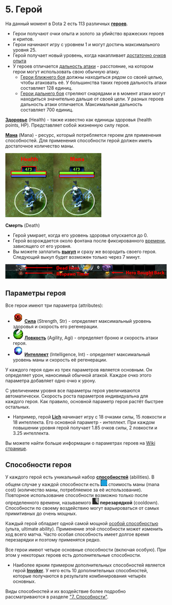 # 5. Герой

На данный момент в Dota 2 есть 113 различных [**героев**](https://dota2-ru.gamepedia.com/%D0%93%D0%B5%D1%80%D0%BE%D0%B8).

* Герои получают очки опыта и золото за убийство вражеских героев и крипов.
* Герои начинают игру с уровнем 1 и могут достичь максимального уровня 25.
* Герой получает новый уровень, когда накапливает [достаточно очков опыта](https://dota2-ru.gamepedia.com/%D0%9E%D0%BF%D1%8B%D1%82#.D0.9F.D0.BE.D0.B2.D1.8B.D1.88.D0.B5.D0.BD.D0.B8.D0.B5_.D1.83.D1.80.D0.BE.D0.B2.D0.BD.D1.8F)
* У героев отличается [дальность атаки](https://dota2-ru.gamepedia.com/%D0%94%D0%B0%D0%BB%D1%8C%D0%BD%D0%BE%D1%81%D1%82%D1%8C_%D0%B0%D1%82%D0%B0%D0%BA%D0%B8) - расстояние, на котором герои могут использовать свою обычную атаку.
	* [Герои ближнего боя](https://dota2-ru.gamepedia.com/%D0%9A%D0%B0%D1%82%D0%B5%D0%B3%D0%BE%D1%80%D0%B8%D1%8F:%D0%93%D0%B5%D1%80%D0%BE%D0%B8_%D0%B1%D0%BB%D0%B8%D0%B6%D0%BD%D0%B5%D0%B3%D0%BE_%D0%B1%D0%BE%D1%8F) должны находиться рядом со своей целью, чтобы атаковать её. У большинства таких героев дальность атаки составляет 128 единиц.
	* [Герои дальнего боя](https://dota2-ru.gamepedia.com/%D0%9A%D0%B0%D1%82%D0%B5%D0%B3%D0%BE%D1%80%D0%B8%D1%8F:%D0%93%D0%B5%D1%80%D0%BE%D0%B8_%D0%B4%D0%B0%D0%BB%D1%8C%D0%BD%D0%B5%D0%B3%D0%BE_%D0%B1%D0%BE%D1%8F) 
стреляют снарядами и в момент атаки могут находиться значительно дальше от своей цели. У разных героев дальность атаки отличается. Максимальная дальность составляет 700 единиц.

[**Здоровье**](https://dota2-ru.gamepedia.com/%D0%97%D0%B4%D0%BE%D1%80%D0%BE%D0%B2%D1%8C%D0%B5) (Health) - также известно как единицы здоровья (health points, HP). Представляет собой жизненную силу героя.

[**Мана**](https://dota2-ru.gamepedia.com/%D0%9C%D0%B0%D0%BD%D0%B0) (Mana) - ресурс, который потребляется героем для применения способностей. Для применения способности герой должен иметь достаточное количество маны.

![Здоровье и мана](images/5.1_health_mana.png)

**Смерть** (Death)

* Герой умирает, когда его уровень здоровья опускается до 0.
* Герой возрождается около фонтана после фиксированного [времени](https://dota2-ru.gamepedia.com/%D0%97%D0%BE%D0%BB%D0%BE%D1%82%D0%BE#.D0.92.D1.80.D0.B5.D0.BC.D1.8F_.D0.B2.D0.BE.D0.B7.D1.80.D0.BE.D0.B6.D0.B4.D0.B5.D0.BD.D0.B8.D1.8F), зависящего от его уровня.
* Вы можете заплатить [**выкуп**](https://dota2-ru.gamepedia.com/%D0%97%D0%BE%D0%BB%D0%BE%D1%82%D0%BE#.D0.92.D1.8B.D0.BA.D1.83.D0.BF) и сразу же возродить своего героя. Следующий выкуп будет возможен только через 7 минут.

![Смерть](images/5.2_death.png)

## Параметры героя

Все герои имеют три параметра (attributes):

* ![Сила](images/5.3_strength.png) [**Сила**](https://dota2-ru.gamepedia.com/%D0%A1%D0%B8%D0%BB%D0%B0) (Strength, Str) - определяет максимальный уровень здоровья и скорость его регенерации.
* ![Ловкость](images/5.4_agility.png) [**Ловкость**](https://dota2-ru.gamepedia.com/%D0%9B%D0%BE%D0%B2%D0%BA%D0%BE%D1%81%D1%82%D1%8C) (Agility, Agi) - определяет броню и скорость атаки героя.
* ![Интеллект](images/5.5_intelligence.png) [**Интеллект**](https://dota2-ru.gamepedia.com/%D0%98%D0%BD%D1%82%D0%B5%D0%BB%D0%BB%D0%B5%D0%BA%D1%82) (Intelligence, Int) - определяет максимальный уровень маны и скорость её регенерации.

У каждого героя один из трех параметров является основным.  Он определяет урон, наносимый обычной атакой. Каждое очко этого параметра добавляет одно очко к урону.

С увеличением уровня все параметры героя увеличиваются автоматически. Скорость роста параметров индивидуальна для каждого героя. Как правило, основной параметр героя растёт быстрее остальных.

* Например, герой [**Lich**](https://dota2-ru.gamepedia.com/Lich) начинает игру с 18 очками силы, 15 ловкости и 18 интеллекта. Его основной параметр - интеллект. При каждом повышении уровня герой получает 1.85 очков силы, 2 ловкости и 3.25 интеллекта.

Вы можете найти больше информации о параметрах героев на [Wiki странице](https://dota2-ru.gamepedia.com/Атрибуты).

## Способности героя

У каждого герой есть уникальный набор [**способностей**](https://dota2-ru.gamepedia.com/%D0%A1%D0%BF%D0%BE%D1%81%D0%BE%D0%B1%D0%BD%D0%BE%D1%81%D1%82%D0%B8) (abilities). В общем случае у каждой способности есть ![стоимость маны](images/5.6_mana_cost.png) стоимость маны (mana cost) (количество маны, потребляемое за её использование). Повторное использование способности возможно только после определенного времени, называемого ![перезарядка](images/5.7_cooldown.png) **перезарядкой** (cooldown). Способности по своему воздействию могут варьироваться от самых примитивных до очень мощных.

Каждый герой обладает одной самой мощной [особой способностью](https://dota2-ru.gamepedia.com/%D0%A1%D0%BF%D0%BE%D1%81%D0%BE%D0%B1%D0%BD%D0%BE%D1%81%D1%82%D0%B8#.D0.9E.D1.81.D0.BE.D0.B1.D1.8B.D0.B5_.D1.81.D0.BF.D0.BE.D1.81.D0.BE.D0.B1.D0.BD.D0.BE.D1.81.D1.82.D0.B8) (ульта, ultimate ability). Применение этой способности может изменить ход всего матча. Часто особая способность имеет долгое время перезарядки и поэтому применятся редко.

Все герои имеют четыре основные способности (включая особую). При этом у некоторых героев есть дополнительные способности.

* Наиболее ярким примером дополнительных способностей является герой [**Invoker**](https://dota2-ru.gamepedia.com/Invoker). У него есть 10 дополнительных способностей, которые получаются в результате комбинирования четырёх основных.

Виды способностей и их воздействие более подробно рассматриваются в разделе ["7. Способности"](7_abilities.md).
